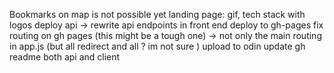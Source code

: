 Bookmarks on map is not possible yet
landing page: gif, tech stack with logos
deploy api -> rewrite api endpoints in front end
deploy to gh-pages
fix routing on gh pages (this might be a tough one) -> not only the main routing in app.js (but all redirect and all <Link/> ? im not sure )
upload to odin
update gh readme both api and client
